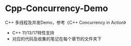 # Cpp-Concurrency-Demo
C++ 多线程及并发Demo，参考《C++ Concurrency in Action》

* C++ 11/13/17特性支持
* 对应的代码及收集的笔记在每个章节的文件夹下
